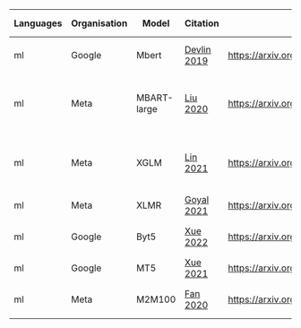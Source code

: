Languages | Organisation | Model | Citation | URL | Architecture | Data | Tokens (B) | Size (B) | Compute | Training Strategy
---|---|---|---|---|---|---|---|---|---|---
ml | Google | Mbert | [Devlin 2019](https://arxiv.org/pdf/1810.04805.pdf) | https://arxiv.org/pdf/1810.04805.pdf | EncDec | Wikipedia | ? | 0.1 | ? | MLM, Next Sentence Prediction
ml | Meta | MBART-large | [Liu 2020](https://arxiv.org/pdf/2001.08210.pdf) | https://arxiv.org/pdf/2001.08210.pdf | Enc-Dec | CC25, backtranslate | ? | 0.6 | 256 Nvidia V100 GPUs for 18 days | MLM; (Bart training), sentence shuffling
ml | Meta | XGLM | [Lin 2021](https://arxiv.org/pdf/2112.10668.pdf) | https://arxiv.org/pdf/2112.10668.pdf | EncDec | CC100 | 500 | 7.5 | v100s for ? | AR; Trained on mixture of monoligual texts
ml | Meta | XLMR | [Goyal 2021](https://arxiv.org/pdf/2105.00572.pdf) | https://arxiv.org/pdf/2105.00572.pdf | Enc-Dec | CC100 | 167 | 10.7 |  | MLM
ml | Google | Byt5 | [Xue 2022](https://arxiv.org/pdf/2105.13626.pdf) | https://arxiv.org/pdf/2105.13626.pdf | Enc-Dec | MC4 | 6.4T | 12.9 | ? | Token free (byte level MT5)
ml | Google | MT5 | [Xue 2021](https://arxiv.org/pdf/2010.11934.pdf) | https://arxiv.org/pdf/2010.11934.pdf | Enc-Dec | MC4 | 6.4T | 13 | ? | MLM
ml | Meta | M2M100 | [Fan 2020](https://arxiv.org/pdf/2010.11125.pdf) | https://arxiv.org/pdf/2010.11125.pdf | Enc-Dec | CCMatrix, backtranslate | 7.5 parallel sentences; | 15.4 | "hundreds of GPUs" | AR

